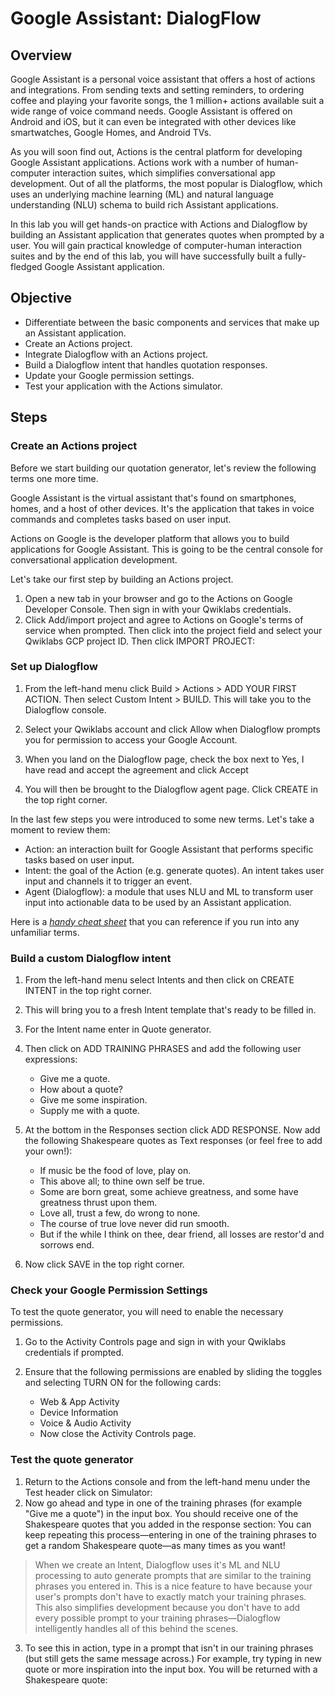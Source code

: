 # Google Assistant: DialogFlow

## Overview
Google Assistant is a personal voice assistant that offers a host of actions and integrations. From sending texts and setting reminders, to ordering coffee and playing your favorite songs, the 1 million+ actions available suit a wide range of voice command needs. Google Assistant is offered on Android and iOS, but it can even be integrated with other devices like smartwatches, Google Homes, and Android TVs.

As you will soon find out, Actions is the central platform for developing Google Assistant applications. Actions work with a number of human-computer interaction suites, which simplifies conversational app development. Out of all the platforms, the most popular is Dialogflow, which uses an underlying machine learning (ML) and natural language understanding (NLU) schema to build rich Assistant applications.

In this lab you will get hands-on practice with Actions and Dialogflow by building an Assistant application that generates quotes when prompted by a user. You will gain practical knowledge of computer-human interaction suites and by the end of this lab, you will have successfully built a fully-fledged Google Assistant application.

## Objective 
* Differentiate between the basic components and services that make up an Assistant application.
* Create an Actions project.
* Integrate Dialogflow with an Actions project.
* Build a Dialogflow intent that handles quotation responses.
* Update your Google permission settings.
* Test your application with the Actions simulator.

## Steps
### **Create an Actions project**
Before we start building our quotation generator, let's review the following terms one more time.

Google Assistant is the virtual assistant that's found on smartphones, homes, and a host of other devices. It's the application that takes in voice commands and completes tasks based on user input.

Actions on Google is the developer platform that allows you to build applications for Google Assistant. This is going to be the central console for conversational application development.

Let's take our first step by building an Actions project.

1. Open a new tab in your browser and go to the Actions on Google Developer Console. Then sign in with your Qwiklabs credentials.
2. Click Add/import project and agree to Actions on Google's terms of service when prompted. Then click into the project field and select your Qwiklabs GCP project ID. Then click IMPORT PROJECT:

### **Set up Dialogflow**
1. From the left-hand menu click Build > Actions > ADD YOUR FIRST ACTION. Then select Custom Intent > BUILD. This will take you to the Dialogflow console.

2. Select your Qwiklabs account and click Allow when Dialogflow prompts you for permission to access your Google Account.

3. When you land on the Dialogflow page, check the box next to Yes, I have read and accept the agreement and click Accept
4. You will then be brought to the Dialogflow agent page. Click CREATE in the top right corner.

In the last few steps you were introduced to some new terms. Let's take a moment to review them:

* Action: an interaction built for Google Assistant that performs specific tasks based on user input.
* Intent: the goal of the Action (e.g. generate quotes). An intent takes user input and channels it to trigger an event.
* Agent (Dialogflow): a module that uses NLU and ML to transform user input into actionable data to be used by an Assistant application.
  
Here is a [*handy cheat sheet*](https://developers.google.com/actions/glossary) that you can reference if you run into any unfamiliar terms.

### **Build a custom Dialogflow intent**
1. From the left-hand menu select Intents and then click on CREATE INTENT in the top right corner.

2. This will bring you to a fresh Intent template that's ready to be filled in.

3. For the Intent name enter in Quote generator.

4. Then click on ADD TRAINING PHRASES and add the following user expressions:

    * Give me a quote.
    * How about a quote?
    * Give me some inspiration.
    * Supply me with a quote.
5. At the bottom in the Responses section click ADD RESPONSE. Now add the following Shakespeare quotes as Text responses (or feel free to add your own!):

    * If music be the food of love, play on.
    * This above all; to thine own self be true.
    * Some are born great, some achieve greatness, and some have greatness thrust upon them.
    * Love all, trust a few, do wrong to none.
    * The course of true love never did run smooth.
    * But if the while I think on thee, dear friend, all losses are restor'd and sorrows end.
6. Now click SAVE in the top right corner.
### **Check your Google Permission Settings**
To test the quote generator, you will need to enable the necessary permissions.

1. Go to the Activity Controls page and sign in with your Qwiklabs credentials if prompted.

2. Ensure that the following permissions are enabled by sliding the toggles and selecting TURN ON for the following cards:

    * Web & App Activity
    * Device Information
    * Voice & Audio Activity
    * Now close the Activity Controls page.
### **Test the quote generator**
1. Return to the Actions console and from the left-hand menu under the Test header click on Simulator:
2. Now go ahead and type in one of the training phrases (for example "Give me a quote") in the input box. You should receive one of the Shakespeare quotes that you added in the response section:
You can keep repeating this process—entering in one of the training phrases to get a random Shakespeare quote—as many times as you want!

>When we create an Intent, Dialogflow uses it's ML and NLU processing to auto generate prompts that are similar to the training phrases you entered in. This is a nice feature to have because your user's prompts don't have to exactly match your training phrases. This also simplifies development because you don't have to add every possible prompt to your training phrases—Dialogflow intelligently handles all of this behind the scenes.

3. To see this in action, type in a prompt that isn't in our training phrases (but still gets the same message across.) For example, try typing in new quote or more inspiration into the input box. You will be returned with a Shakespeare quote:


